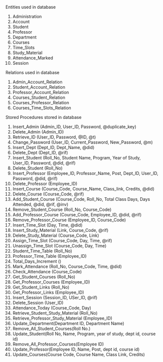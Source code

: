 Entities used in database
1.  Administration
2.  Account
3.  Student
4.  Professor
5.  Department
6.  Courses
7.  Time_Slots
8.  Study_Material
9.  Attendance_Marked
10. Session

Relations used in database
1.  Admin_Account_Relation
2.  Student_Account_Relation
3.  Professor_Account_Relation
4.  Courses_Student_Relation
5.  Courses_Professor_Relation
6.  Courses_Time_Slots_Relation

Stored Procedures stored in database
1.  Insert_Admin (Admin_ID, User_ID, Password, @duplicate_key)
2.  Delete_Admin (Admin_ID)
3.  Retrieve_ID (User_ID, Password, @ID, @t)
4.  Change_Password (User_ID, Current_Password, New_Password, @m)
5.  Insert_Dept (Dept_ID, Dept_Name, @did)
6.  Delete_Dept (Dept_ID, @rif)
7.  Insert_Student (Roll_No, Student Name, Program, Year of Study, User_ID, Password, @did, @rif)
8.  Delete_Student (Roll_No)
9.  Insert_Professor (Employee_ID, Professor_Name, Post, Dept_ID, User_ID, Password, @did, @rif)
10. Delete_Professor (Employee_ID)
11. Insert_Course (Course_Code, Course_Name, Class_link, Credits, @did)
12. Delete_Course (Course_Code, @rif)
13. Add_Student_Course (Course_Code, Roll_No, Total Class Days, Days Attended, @did, @rif, @inv)
14. Remove_Student_Course (Roll_No, Course_Code)
15. Add_Professor_Course (Course_Code, Employee_ID, @did, @rif)
16. Remove_Professor_Course (Employee_ID, Course_Code)
17. Insert_Time_Slot (Day, Time, @did)
18. Insert_Study_Material (Link, Course_Code, @rif)
19. Delete_Study_Material (Course_Code, Link)
20. Assign_Time_Slot (Course_Code, Day, Time, @rif)
21. Unassign_Time_Slot (Course_Code, Day, Time)
22. Student_Time_Table (Roll_No)
23. Professor_Time_Table (Employee_ID)
24. Total_Days_Increment ()
25. Mark_Attendance (Roll_No, Course_Code, Time, @did)
26. Check_Attendance (Course_Code)
27. Get_Student_Courses (Roll_No)
28. Get_Professor_Courses (Employee_ID)
29. Get_Student_Links (Roll_No)
30. Get_Professor_Links (Employee_ID)
31. Insert_Session (Session_ID, USer_ID, @rif)
32. Delete_Session (User_ID)
33. Attendance_Today (Course_Code, Day)
34. Retrieve_Student_Study_Material (Roll_No)
35. Retrieve_Professor_Study_Material (Employee_ID)
36. Update_Department(Department ID, Department Name)
37. Remove_All_Student_Courses(Roll No.)
38. Update_Student(Roll No, Name, Program, year of study, dept id, course id)
39. Remove_All_Professor_Courses(Employee ID)
40. Update_Professor(Employee ID, Name, Post, dept id, course id)
41. Update_Courses(Course Code, Course Name, Class Link, Credits)
